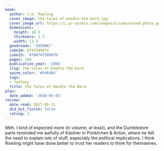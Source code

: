```yaml
---
book:
  author: J.K. Rowling
  cover_image: the-tales-of-beedle-the-bard.jpg
  cover_image_url: https://i.gr-assets.com/images/S/compressed.photo.goodreads.com/books/1373467575l/3950967._SX98_.jpg
  dimensions:
    height: 18.5
    thickness: 1.3
    width: 13.3
  goodreads: '3950967'
  isbn10: 0747599874
  isbn13: '9780747599876'
  pages: 109
  publication_year: '2008'
  slug: the-tales-of-beedle-the-bard
  spine_color: '#546d8d'
  tags:
  - fantasy
  title: The Tales of Beedle the Bard
plan:
  date_added: '2016-05-03'
review:
  date_read: 2017-05-31
  did_not_finish: false
  rating: 2
---
```


Meh. I kind of expected more (in volume, at least), and the Dumbledore parts reminded me awfully of Kästner in Pünktchen &amp; Anton, where he felt the need to explain lots of stuff, especially the political implications. I think Rowling might have done better to trust her readers to think for themselves.
